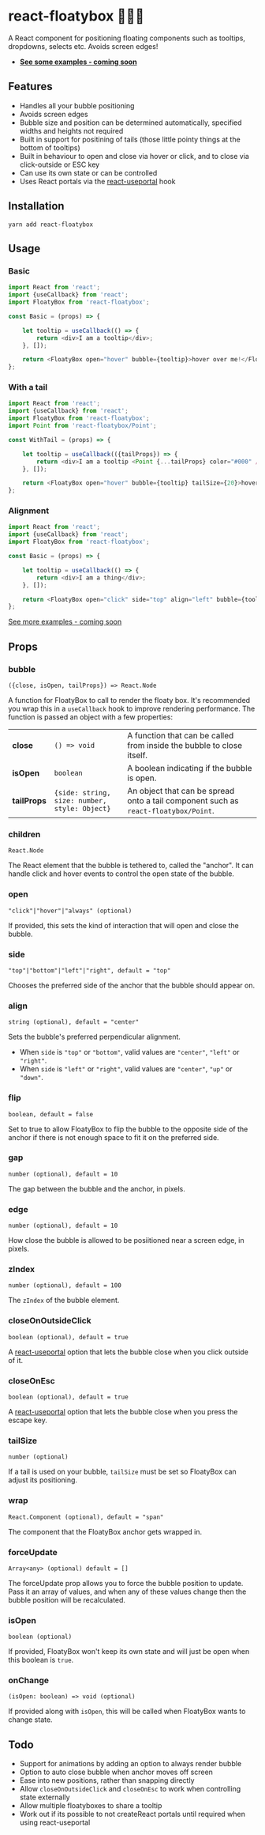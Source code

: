 # react-floatybox 🎈🎁🎉

A React component for positioning floating components such as tooltips, dropdowns, selects etc. Avoids screen edges!

* **[See some examples - coming soon](#)**

## Features
- Handles all your bubble positioning
- Avoids screen edges
- Bubble size and position can be determined automatically, specified widths and heights not required
- Built in support for positining of tails (those little pointy things at the bottom of tooltips)
- Built in behaviour to open and close via hover or click, and to close via click-outside or ESC key
- Can use its own state or can be controlled
- Uses React portals via the [react-useportal](https://github.com/alex-cory/react-useportal) hook

## Installation

```
yarn add react-floatybox
```

## Usage

### Basic

```js
import React from 'react';
import {useCallback} from 'react';
import FloatyBox from 'react-floatybox';

const Basic = (props) => {

    let tooltip = useCallback(() => {
        return <div>I am a tooltip</div>;
    }, []);

    return <FloatyBox open="hover" bubble={tooltip}>hover over me!</FloatyBox>;
};
```

### With a tail

```js
import React from 'react';
import {useCallback} from 'react';
import FloatyBox from 'react-floatybox';
import Point from 'react-floatybox/Point';

const WithTail = (props) => {

    let tooltip = useCallback(({tailProps}) => {
        return <div>I am a tooltip <Point {...tailProps} color="#000" /></div>;
    }, []);

    return <FloatyBox open="hover" bubble={tooltip} tailSize={20}>hover over me!</FloatyBox>
};
```

### Alignment

```js
import React from 'react';
import {useCallback} from 'react';
import FloatyBox from 'react-floatybox';

const Basic = (props) => {

    let tooltip = useCallback(() => {
        return <div>I am a thing</div>;
    }, []);

    return <FloatyBox open="click" side="top" align="left" bubble={tooltip}>click me!</FloatyBox>;
};
```

[See more examples - coming soon](#)

## Props

### bubble
`({close, isOpen, tailProps}) => React.Node`

A function for FloatyBox to call to render the floaty box.
It's recommended you wrap this in a `useCallback` hook to improve rendering performance.
The function is passed an object with a few properties:

|               |                                               |                                                                                     |
| ------------- | --------------------------------------------- | ----------------------------------------------------------------------------------- |
| **close**     | `() => void`                                  | A function that can be called from inside the bubble to close itself.               |
| **isOpen**    | `boolean`                                     | A boolean indicating if the bubble is open.                                         |
| **tailProps** | `{side: string, size: number, style: Object}` | An object that can be spread onto a tail component such as `react-floatybox/Point`. |


### children
`React.Node`

The React element that the bubble is tethered to, called the "anchor".
It can handle click and hover events to control the open state of the bubble.

### open
`"click"|"hover"|"always" (optional)`

If provided, this sets the kind of interaction that will open and close the bubble.

### side
`"top"|"bottom"|"left"|"right", default = "top"`

Chooses the preferred side of the anchor that the bubble should appear on.

### align
`string (optional), default = "center"`

Sets the bubble's preferred perpendicular alignment.
- When `side` is `"top"` or `"bottom"`, valid values are `"center"`, `"left"` or `"right"`.
- When `side` is `"left"` or `"right"`, valid values are `"center"`, `"up"` or `"down"`.

### flip
`boolean, default = false`

Set to true to allow FloatyBox to flip the bubble to the opposite side of the anchor if there is not enough space to fit it on the preferred side.

### gap
`number (optional), default = 10`

The gap between the bubble and the anchor, in pixels.

### edge
`number (optional), default = 10`

How close the bubble is allowed to be posiitioned near a screen edge, in pixels.

### zIndex
`number (optional), default = 100`

The `zIndex` of the bubble element.

### closeOnOutsideClick
`boolean (optional), default = true`

A [react-useportal](https://github.com/alex-cory/react-useportal) option that lets the bubble close when you click outside of it.

### closeOnEsc
`boolean (optional), default = true`

A [react-useportal](https://github.com/alex-cory/react-useportal) option that lets the bubble close when you press the escape key.

### tailSize
`number (optional)`

If a tail is used on your bubble, `tailSize` must be set so FloatyBox can adjust its positioning.

### wrap
`React.Component (optional), default = "span"`

The component that the FloatyBox anchor gets wrapped in.

### forceUpdate

`Array<any> (optional) default = []`

The forceUpdate prop allows you to force the bubble position to update. Pass it an array of values, and when any of these values change then the bubble position will be recalculated.

### isOpen
`boolean (optional)`

If provided, FloatyBox won't keep its own state and will just be open when this boolean is `true`.

### onChange
`(isOpen: boolean) => void (optional)`

If provided along with `isOpen`, this will be called when FloatyBox wants to change state.

## Todo

- Support for animations by adding an option to always render bubble
- Option to auto close bubble when anchor moves off screen
- Ease into new positions, rather than snapping directly
- Allow `closeOnOutsideClick` and `closeOnEsc` to work when controlling state externally
- Allow multiple floatyboxes to share a tooltip
- Work out if its possible to not createReact portals until required when using react-useportal
